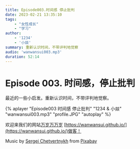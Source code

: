 ```yaml
---
title: Episode003.时间感 停止批判
date: 2023-02-21 13:35:10
tags:
    - "女性成长"
    - "学习"
author: 
    - '1234'
    - '小燚'
summary: 重新认识时间，不带评判地觉察
audio: 'wanwansui003.mp3'
duration: 52:14
---
```


# Episode 003. 时间感，停止批判

最近的一些小启发。重新认识时间，不带评判地觉察。

{% aplayer "Episode003 时间感 停止批判" "1234 & 小燚" "wanwansui003.mp3" "profile.JPG" "autoplay" %}




欢迎来我们的网站[万岁万万岁](https://wanwansui.github.io/) [https://wanwansui.github.io/](https://wanwansui.github.io/)做客！

Music by <a href="https://pixabay.com/zh/users/sergequadrado-24990007/?utm_source=link-attribution&amp;utm_medium=referral&amp;utm_campaign=music&amp;utm_content=13185">Sergei Chetvertnykh</a> from <a href="https://pixabay.com/music//?utm_source=link-attribution&amp;utm_medium=referral&amp;utm_campaign=music&amp;utm_content=13185">Pixabay</a>